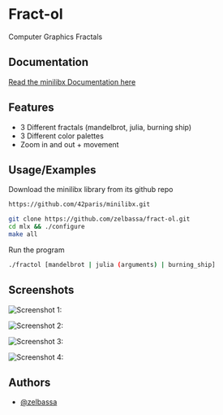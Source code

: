 
# Fract-ol

Computer Graphics Fractals


## Documentation

[Read the minilibx Documentation here](https://harm-smits.github.io/42docs/libs/minilibx)


## Features

- 3 Different fractals (mandelbrot, julia, burning ship)
- 3 Different color palettes 
- Zoom in and out + movement


## Usage/Examples

Download the minilibx library from its github repo
```bash
https://github.com/42paris/minilibx.git
```
```bash
git clone https://github.com/zelbassa/fract-ol.git
cd mlx && ./configure
make all
```
Run the program
```bash
./fractol [mandelbrot | julia (arguments) | burning_ship]
```


## Screenshots

![Screenshot 1: ](https://raw.githubusercontent.com/zelbassa/fract-ol/master/screenshots/Screenshot%20from%202024-04-25%2018-47-59.png?token=GHSAT0AAAAAACRMPTFPSPD7Y6P63HCYCFXQZRLZKLA)

![Screenshot 2: ](https://raw.githubusercontent.com/zelbassa/fract-ol/master/screenshots/Screenshot%20from%202024-04-25%2018-47-59.png?token=GHSAT0AAAAAACRMPTFPSPD7Y6P63HCYCFXQZRLZKLA)

![Screenshot 3: ](https://github.com/zelbassa/fract-ol/blob/master/screenshots/Screenshot%20from%202024-04-26%2015-33-09.png?raw=true)

![Screenshot 4: ](https://github.com/zelbassa/fract-ol/blob/master/screenshots/Screenshot%20from%202024-04-26%2015-34-04.png?raw=true)


## Authors

- [@zelbassa](https://www.github.com/zelbassa)

